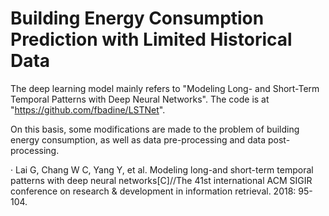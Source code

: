 # Building Energy Consumption Prediction with Limited Historical Data
 
The deep learning model mainly refers to "Modeling Long- and Short-Term Temporal Patterns with Deep Neural Networks". 
The code is at "https://github.com/fbadine/LSTNet".

On this basis, some modifications are made to the problem of building energy consumption, as well as data pre-processing and data post-processing.

· Lai G, Chang W C, Yang Y, et al. Modeling long-and short-term temporal patterns with deep neural networks[C]//The 41st international ACM SIGIR conference on research & development in information retrieval. 2018: 95-104.
